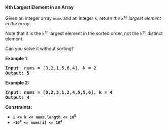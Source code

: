 #### Kth Largest Element in an Array

Given an integer array `nums` and an integer `k`, return _the
<code>k<sup>th</sup></code> largest element in the array_.

Note that it is the <code>k<sup>th</sup></code> largest element in the sorted
order, not the <code>k<sup>th</sup></code> distinct element.

Can you solve it without sorting?

**Example 1**:

<pre><b>Input</b>: nums = [3,2,1,5,6,4], k = 2
<b>Output<b>: 5
</pre>

**Example 2**:

<pre><b>Input</b>: nums = [3,2,3,1,2,4,5,5,6], k = 4
<b>Output</b>: 4
</pre>

**Constraints:**

- <code>1 <= k <= nums.length <= 10<sup>5</sup></code>
- <code>-10<sup>4</sup> <= nums[i] <= 10<sup>4</sup></code>

